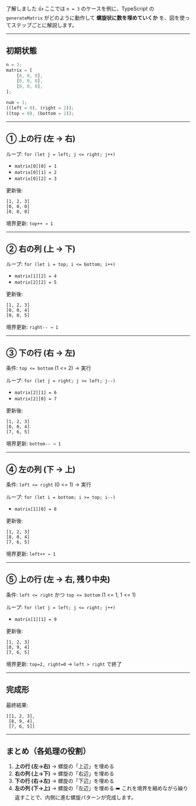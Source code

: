 了解しました 👍
ここでは `n = 3` のケースを例に、TypeScript の `generateMatrix` がどのように動作して **螺旋状に数を埋めていくか** を、図を使ってステップごとに解説します。

---

## 初期状態

```ts
n = 3;
matrix = [
    [0, 0, 0],
    [0, 0, 0],
    [0, 0, 0],
];

num = 1;
((left = 0), (right = 2));
((top = 0), (bottom = 2));
```

---

## ① 上の行 (左 → 右)

ループ: `for (let j = left; j <= right; j++)`

- `matrix[0][0] = 1`
- `matrix[0][1] = 2`
- `matrix[0][2] = 3`

更新後:

```
[1, 2, 3]
[0, 0, 0]
[0, 0, 0]
```

境界更新: `top++ → 1`

---

## ② 右の列 (上 → 下)

ループ: `for (let i = top; i <= bottom; i++)`

- `matrix[1][2] = 4`
- `matrix[2][2] = 5`

更新後:

```
[1, 2, 3]
[0, 0, 4]
[0, 0, 5]
```

境界更新: `right-- → 1`

---

## ③ 下の行 (右 → 左)

条件: `top <= bottom` (1 <= 2) → 実行

ループ: `for (let j = right; j >= left; j--)`

- `matrix[2][1] = 6`
- `matrix[2][0] = 7`

更新後:

```
[1, 2, 3]
[0, 0, 4]
[7, 6, 5]
```

境界更新: `bottom-- → 1`

---

## ④ 左の列 (下 → 上)

条件: `left <= right` (0 <= 1) → 実行

ループ: `for (let i = bottom; i >= top; i--)`

- `matrix[1][0] = 8`

更新後:

```
[1, 2, 3]
[8, 0, 4]
[7, 6, 5]
```

境界更新: `left++ → 1`

---

## ⑤ 上の行 (左 → 右, 残り中央)

条件: `left <= right` かつ `top <= bottom` (1 <= 1, 1 <= 1)

ループ: `for (let j = left; j <= right; j++)`

- `matrix[1][1] = 9`

更新後:

```
[1, 2, 3]
[8, 9, 4]
[7, 6, 5]
```

境界更新: `top=2, right=0` → `left > right` で終了

---

## 完成形

最終結果:

```
[[1, 2, 3],
 [8, 9, 4],
 [7, 6, 5]]
```

---

## まとめ（各処理の役割）

1. **上の行 (左→右)** → 螺旋の「上辺」を埋める
2. **右の列 (上→下)** → 螺旋の「右辺」を埋める
3. **下の行 (右→左)** → 螺旋の「下辺」を埋める
4. **左の列 (下→上)** → 螺旋の「左辺」を埋める
   ➡️ これを境界を縮めながら繰り返すことで、内側に進む螺旋パターンが完成します。
